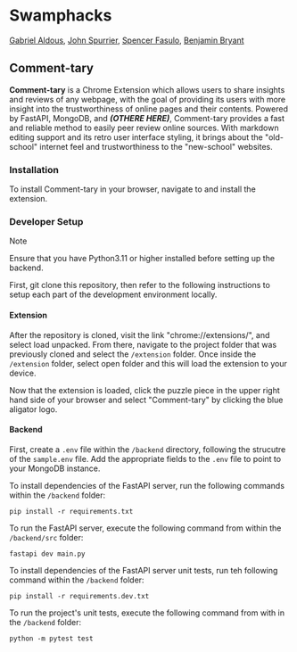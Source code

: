 # Swamphacks 

[Gabriel Aldous](https://github.com/Sn00pyW00dst0ck), [John Spurrier](https://github.com/john-spurrier), [Spencer Fasulo](https://github.com/spfncer), [Benjamin Bryant](https://github.com/Bencb03)

## Comment-tary

**Comment-tary** is a Chrome Extension which allows users to share insights and reviews of any webpage, with the goal of providing its users with more insight into the trustworthiness of online pages and their contents. Powered by FastAPI, MongoDB, and ***(OTHERE HERE)***, Comment-tary provides a fast and reliable method to easily peer review online sources. With markdown editing support and its retro user interface styling, it brings about the "old-school" internet feel and trustworthiness to the "new-school" websites. 

### Installation

To install Comment-tary in your browser, navigate to []() and install the extension. 

### Developer Setup

> [!NOTE]
> Ensure that you have Python3.11 or higher installed before setting up the backend. 

First, git clone this repository, then refer to the following instructions to setup each part of the development environment locally.

#### Extension

After the repository is cloned, visit the link "chrome://extensions/", and select load unpacked. From there, navigate to the project folder that was previously cloned and select the `/extension` folder. Once inside the `/extension` folder, select open folder and this will load the extension to your device. 

Now that the extension is loaded, click the puzzle piece in the upper right hand side of your browser and select "Comment-tary" by clicking the blue aligator logo. 

#### Backend

First, create a `.env` file within the `/backend` directory, following the strucutre of the `sample.env` file. 
Add the appropriate fields to the `.env` file to point to your MongoDB instance.

To install dependencies of the FastAPI server, run the following commands within the `/backend` folder:
```
pip install -r requirements.txt
```

To run the FastAPI server, execute the following command from within the `/backend/src` folder: 
```
fastapi dev main.py
```

To install dependencies of the FastAPI server unit tests, run teh following command within the `/backend` folder:
```
pip install -r requirements.dev.txt
```

To run the project's unit tests, execute the following command from with in the `/backend` folder:
```
python -m pytest test
```

